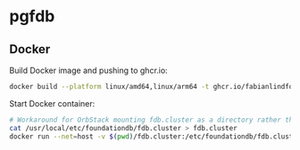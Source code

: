 # pgfdb

## Docker

Build Docker image and pushing to ghcr.io:

```sh
docker build --platform linux/amd64,linux/arm64 -t ghcr.io/fabianlindfors/pgfdb:X.X.X -t ghcr.io/fabianlindfors/pgfdb:latest --annotation "org.opencontainers.image.source=https://github.com/fabianlindfors/pgfdb" --push .
```

Start Docker container:

```sh
# Workaround for OrbStack mounting fdb.cluster as a directory rather than file
cat /usr/local/etc/foundationdb/fdb.cluster > fdb.cluster
docker run --net=host -v $(pwd)/fdb.cluster:/etc/foundationdb/fdb.cluster -e POSTGRES_PASSWORD=postgres ghcr.io/fabianlindfors/pgfdb:latest
```
